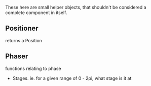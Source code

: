 These here are small helper objects, that shouldn't be considered a complete component in itself.


## Positioner

returns a Position

## Phaser

functions relating to phase

- Stages. ie. for a given range of 0 - 2pi, what stage is it at
